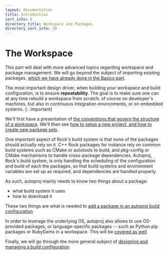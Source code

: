 ```yaml
---
layout: documentation
title: Introduction
sort_info: 0
directory_title: Workspace and Packages
directory_sort_info: 30
---
```


# The Workspace

This part will deal with more advanced topics regarding workspace and package
management. We will go beyond the subject of importing existing packages,
[which we have already done in the Basics
part](../basics/composition.html#add_package).

The most important design driver, when building your workspace and build
configuration, is to ensure **repeatability**. The goal is to make sure one can
at any time rebuild a workspace from scratch, of course on developer's
machines, but also in continuous integration environments, or on embedded
systems.
{: .important}

We'll first have a presentation of [the conventions that govern the structure
of a workspace](conventions.html). We'll then see [how to setup a new project,
and how to create new package sets](setup.html).

One important aspect of Rock's build system is that none of the packages
should actually rely on it. C++ Rock packages for instance rely on common build
systems such as CMake or autotools to build, and pkg-config or CMake mechanisms
to handle cross-package dependencies. Autoproj, Rock's build system, is only
handling the scheduling of the configuration and build of each the packages, so
that build systems and environment variables are set up as required, and
dependencies are handled properly.

As such, autoproj mainly needs to know two things about a package:

- what build system it uses
- how to download it

These two things are what is needed to [add a package in an autoproj build
configuration](add_packages.html)

In order to leverage the underlying OS, autoproj also allows to use OS-provided
packages, or language-specific packages -- such as Python pip packages or
RubyGems in a workspace. This will be [covered as well](os_dependencies.html).

Finally, we will go through the more general subject of [designing and managing
a build configuration](managing.html)

